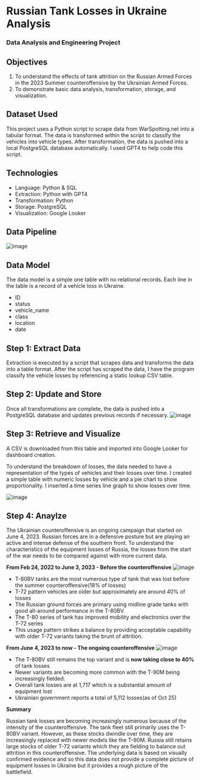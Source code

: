 # Russian Tank Losses in Ukraine Analysis 
### Data Analysis and Engineering Project

## Objectives
1. To understand the effects of tank attrition on the Russian Armed Forces in the 2023 Summer counteroffensive by the Ukrainian Armed Forces.
2. To demonstrate basic data analysis, transformation, storage, and visualization.

## Dataset Used
This project uses a Python script to scrape data from WarSpotting.net into a tabular format. The data is transformed within the script to classify the vehicles into vehicle types. After transformation, the data is pushed into a local PostgreSQL database automatically. I used GPT4 to help code this script.

## Technologies
- Language: Python & SQL
- Extraction: Python with GPT4
- Transformation: Python
- Storage: PostgreSQL
- Visualization: Google Looker

## Data Pipeline
![image](https://github.com/jqwin/joes_data_projects/assets/138724732/1cc03869-f90c-46c6-9ce2-4181d50113fc)

## Data Model
The data model is a simple one table with no relational records. Each line in the table is a record of a vehicle loss in Ukraine.

- ID
- status
- vehicle_name
- class
- location
- date

## Step 1: Extract Data
Extraction is executed by a script that scrapes data and transforms the data into a table format. After the script has scraped the data, I have the program classify the vehicle losses by referencing a static lookup CSV table.

## Step 2: Update and Store
Once all transformations are complete, the data is pushed into a PostgreSQL database and updates previous records if necessary.
![image](https://github.com/jqwin/joes_data_projects/assets/138724732/7b45be7a-e1df-4567-a52f-76eff5f9c34d)

## Step 3: Retrieve and Visualize
A CSV is downloaded from this table and imported into Google Looker for dashboard creation.

To understand the breakdown of losses, the data needed to have a representation of the types of vehicles and their losses over time. I created a simple table with numeric losses by vehicle and a pie chart to show proportionality. I inserted a time series line graph to show losses over time.

![image](https://github.com/jqwin/joes_data_projects/assets/138724732/ae4bdda7-1ad2-454d-bb66-3883b36d8633)

## Step 4: Anaylze
The Ukrainian counteroffensive is an ongoing campaign that started on June 4, 2023. Russian forces are in a defensive posture but are playing an active and intense defense of the southern front. 
To understand the characteristics of the equipment losses of Russia, the losses from the start of the war needs to be compared against with more current data.

**From Feb 24, 2022 to June 3, 2023 - Before the counteroffensive**
![image](https://github.com/jqwin/joes_data_projects/assets/138724732/7db06434-5ec3-4f21-9577-b1113ef63e61)
-	T-80BV tanks are the most numerous type of tank that was lost before the summer counteroffensive(18% of losses)
-	T-72 pattern vehicles are older but approximately are around 40% of losses
-	The Russian ground forces are primary using midline grade tanks with good all-around performance in the T-80BV.
-	The T-80 series of tank has improved mobility and electronics over the T-72 series
-	This usage pattern strikes a balance by providing acceptable capability with older T-72 variants taking the brunt of attrition.

**From June 4, 2023 to now - The ongoing counteroffensive**
![image](https://github.com/jqwin/joes_data_projects/assets/138724732/33eb33af-ead2-4eab-979c-6c446ae72514)
-	The T-80BV still remains the top variant and is **now taking close to 40%** of tank losses
-	Newer variants are becoming more common with the T-90M being increasingly fielded.
-	Overall tank losses are at 1,717 which is a substantial amount of equipment lost
-	Ukrainian government reports a total of 5,112 losses(as of Oct 25)

**Summary**

Russian tank losses are becoming increasingly numerous because of the intensity of the counteroffensive. The tank fleet still primarily uses the T-80BV variant. However, as these stocks dwindle over time, they are increasingly replaced with newer models like the T-90M. Russia still retains large stocks of older T-72 variants which they are fielding to balance out attrition in this counteroffensive. The underlying data is based on visually confirmed evidence and so this data does not provide a complete picture of equipment losses in Ukraine but it provides a rough picture of the battlefield.







